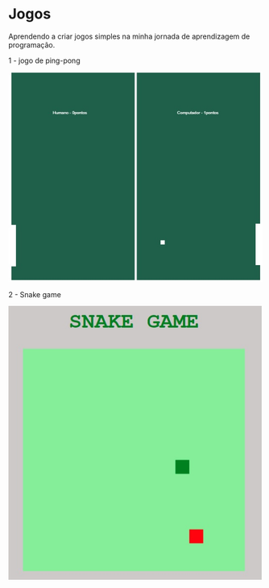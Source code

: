 # Jogos
Aprendendo a criar jogos simples na minha jornada de aprendizagem de programação.

1 - jogo de ping-pong

![mesa](https://github.com/DayanMonteiro/Jogos/blob/main/mesa.jpg)

2 - Snake game

![snake-game](https://github.com/DayanMonteiro/Jogos/blob/main/snake-game.jpg)
